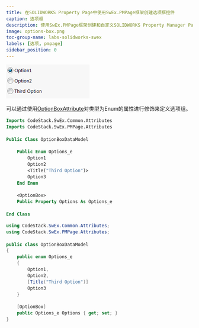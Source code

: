 ```yaml
---
title: 在SOLIDWORKS Property Page中使用SwEx.PMPage框架创建选项框控件
caption: 选项框
description: 使用SwEx.PMPage框架创建和自定义SOLIDWORKS Property Manager Page选项框控件的概述
image: options-box.png
toc-group-name: labs-solidworks-swex
labels: [选项, pmpage]
sidebar_position: 0
---
```

![选项框控件](options-box.png)

可以通过使用[OptionBoxAttribute](https://docs.codestack.net/swex/pmpage/html/T_CodeStack_SwEx_PMPage_Attributes_OptionBoxAttribute.htm)对类型为Enum的属性进行修饰来定义选项组。

~~~vb
Imports CodeStack.SwEx.Common.Attributes
Imports CodeStack.SwEx.PMPage.Attributes

Public Class OptionBoxDataModel

    Public Enum Options_e
        Option1
        Option2
        <Title("Third Option")>
        Option3
    End Enum

    <OptionBox>
    Public Property Options As Options_e

End Class
~~~

~~~cs
using CodeStack.SwEx.Common.Attributes;
using CodeStack.SwEx.PMPage.Attributes;

public class OptionBoxDataModel
{
    public enum Options_e
    {
        Option1,
        Option2,
        [Title("Third Option")]
        Option3
    }

    [OptionBox]
    public Options_e Options { get; set; }
}
~~~